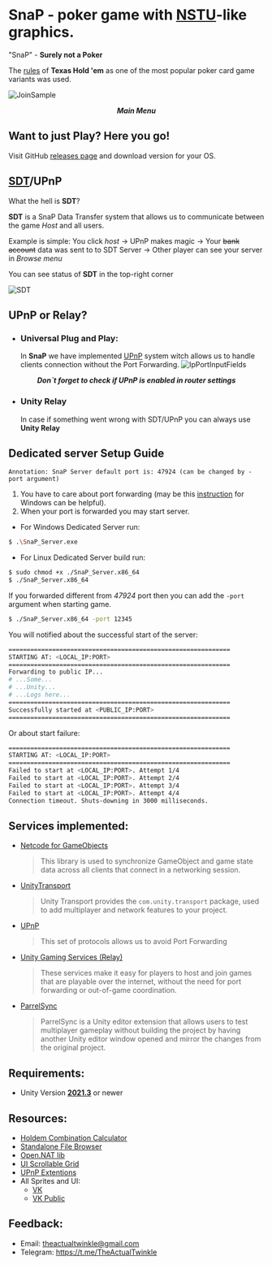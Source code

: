 # **SnaP - poker game with [NSTU](https://en.nstu.ru/)-like graphics.**

"SnaP" -  **Surely not a Poker**

The [rules](https://en.wikipedia.org/wiki/Texas_hold_%27em#Rules) of **Texas Hold 'em** as one of the most popular poker card game variants was used.

![JoinSample](GitImages/Menu.png)
<p align="center">
<b><i>Main Menu</i></b>
</p>

## Want to just Play? Here you go!
Visit GitHub [releases page](https://github.com/Twinkllle/PokerMultiplayer/releases) and download version for your OS.

## [SDT](https://github.com/TheActualTwinkle/SDT)/UPnP
What the hell is **SDT**?

**SDT** is a SnaP Data Transfer system that allows us to communicate between the game *Host* and all users.

Example is simple: 
You click *host* ->
UPnP makes magic ->
Your ~~bank account~~ data was sent to to SDT Server ->
Other player can see your server in *Browse menu*

You can see status of **SDT** in the top-right corner

![SDT](GitImages/SDT.png)
## UPnP or Relay?
* ### Universal Plug and Play: 
	In **SnaP** we have implemented [UPnP](https://ru.wikipedia.org/wiki/UPnP)  system witch allows us to handle clients connection without the Port Forwarding.
	![IpPortInputFields](GitImages/UPnP.png)
<p align="center">
<b><i>Don`t forget to check if UPnP is enabled in router settings</i></b>
</p>

* ### Unity Relay
	In case if something went wrong with SDT/UPnP you can always use **Unity Relay**
## Dedicated server Setup Guide

	Annotation: SnaP Server default port is: 47924 (can be changed by -port argument)
1. You have to care about port forwarding (may be this [instruction](https://www.lifewire.com/how-to-port-forward-4163829) for Windows can be helpful).
2. When your port is forwarded you may start server.
* For Windows Dedicated Server run:
```bash
$ .\SnaP_Server.exe
```
* For Linux Dedicated Server build run:
```bash
$ sudo chmod +x ./SnaP_Server.x86_64
$ ./SnaP_Server.x86_64
```
If you forwarded different from *47924* port then you can add the `-port` argument when starting game.
```bash
$ ./SnaP_Server.x86_64 -port 12345
```

You will notified about the successful start of the server:
```bash 
=============================================================
STARTING AT: <LOCAL_IP:PORT>
=============================================================
Forwarding to public IP...
# ...Some...
# ...Unity...
# ...Logs here...
=============================================================
Successfully started at <PUBLIC_IP:PORT>
=============================================================
```
Or about start failure:
```bash
=============================================================
STARTING AT: <LOCAL_IP:PORT>
=============================================================
Failed to start at <LOCAL_IP:PORT>. Attempt 1/4
Failed to start at <LOCAL_IP:PORT>. Attempt 2/4
Failed to start at <LOCAL_IP:PORT>. Attempt 3/4
Failed to start at <LOCAL_IP:PORT>. Attempt 4/4
Connection timeout. Shuts-downing in 3000 milliseconds.
```
## **Services implemented:**
  * [Netcode for GameObjects](https://unity.com/products/netcode) 
    >This library is used to synchronize GameObject and game state data across all clients that connect in a networking session.
  * [UnityTransport](https://docs-multiplayer.unity3d.com/transport/current/about/index.html)
    >Unity Transport provides the `com.unity.transport` package, used to add multiplayer and network features to your project.  
  * [UPnP](https://ru.wikipedia.org/wiki/UPnP)
	>This set of protocols allows us to avoid Port Forwarding
  * [Unity Gaming Services (Relay)](https://unity.com/solutions/gaming-services)
    >These services make it easy for players to host and join games that are playable over the internet, without the need for port forwarding or out-of-game coordination.
  * [ParrelSync](https://github.com/VeriorPies/ParrelSync)
	>ParrelSync is a Unity editor extension that allows users to test multiplayer gameplay without building the project by having another Unity editor window opened and mirror the changes from the original project.
## **Requirements**:
 - Unity Version [**2021.3**](https://unity3d.com/get-unity/download) or newer
## **Resources:**
* [Holdem Combination Сalculator](https://github.com/ccqi/TexasHoldem)
* [Standalone File Browser](https://github.com/gkngkc/UnityStandaloneFileBrowser)
* [Open.NAT lib](https://github.com/lontivero/Open.NAT)
* [UI Scrollable Grid](https://assetstore.unity.com/packages/tools/gui/recyclable-scroll-rect-optimized-list-grid-view-178560)
* [UPnP Extentions](https://assetstore.unity.com/packages/tools/network/basic-upnp-220149)
* All Sprites and UI:
	* [VK](https://vk.com/id607494051)
	* [VK Public](https://vk.com/preved_medveddd)
## Feedback:
* Email: theactualtwinkle@gmail.com
* Telegram: https://t.me/TheActualTwinkle
